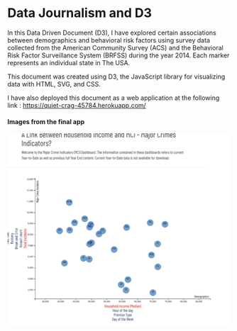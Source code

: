 # Data Journalism and D3

In this Data Driven Document (D3), I have explored certain associations between demographics and behavioral risk factors using survey data collected from the American Community Survey (ACS) and the Behavioral Risk Factor Surveillance System (BRFSS) during the year 2014. Each marker represents an individual state in The USA. 

This document was created using D3, the JavaScript library for visualizing data with HTML, SVG, and CSS.

I have also deployed this document as a web application at the following link : https://quiet-crag-45784.herokuapp.com/

#### Images from the final app
![final_app_part1.png](images/final_app_part1.png)


